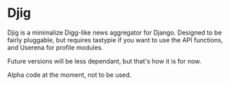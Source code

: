 Djig
====

Djig is a minimalize Digg-like news aggregator for Django.  Designed to be 
fairly pluggable, but requires tastypie if you want to use the API functions, 
and Userena for profile modules.  

Future versions will be less dependant, but that's how it is for now.

Alpha code at the moment, not to be used. 
